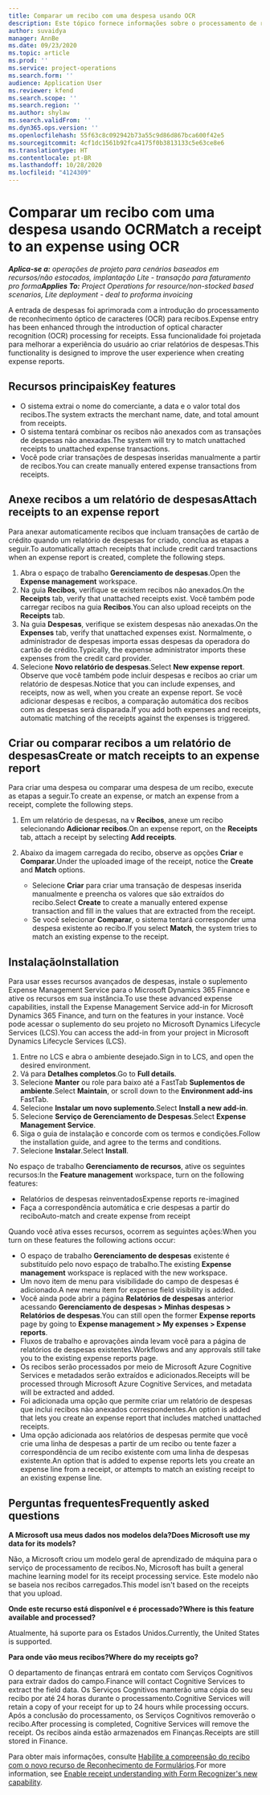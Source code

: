 ```yaml
---
title: Comparar um recibo com uma despesa usando OCR
description: Este tópico fornece informações sobre o processamento de reconhecimento óptico de caracteres (OCR) para recibos.
author: suvaidya
manager: AnnBe
ms.date: 09/23/2020
ms.topic: article
ms.prod: ''
ms.service: project-operations
ms.search.form: ''
audience: Application User
ms.reviewer: kfend
ms.search.scope: ''
ms.search.region: ''
ms.author: shylaw
ms.search.validFrom: ''
ms.dyn365.ops.version: ''
ms.openlocfilehash: 55f63c8c092942b73a55c9d86d867bca600f42e5
ms.sourcegitcommit: 4cf1dc1561b92fca4175f0b3813133c5e63ce8e6
ms.translationtype: HT
ms.contentlocale: pt-BR
ms.lasthandoff: 10/28/2020
ms.locfileid: "4124309"
---
```

# <a name="match-a-receipt-to-an-expense-using-ocr"></a><span data-ttu-id="ef8dd-103">Comparar um recibo com uma despesa usando OCR</span><span class="sxs-lookup"><span data-stu-id="ef8dd-103">Match a receipt to an expense using OCR</span></span>

<span data-ttu-id="ef8dd-104">_**Aplica-se a:** operações de projeto para cenários baseados em recursos/não estocados, implantação Lite - transação para faturamento pro forma_</span><span class="sxs-lookup"><span data-stu-id="ef8dd-104">_**Applies To:** Project Operations for resource/non-stocked based scenarios, Lite deployment - deal to proforma invoicing_</span></span>

<span data-ttu-id="ef8dd-105">A entrada de despesas foi aprimorada com a introdução do processamento de reconhecimento óptico de caracteres (OCR) para recibos.</span><span class="sxs-lookup"><span data-stu-id="ef8dd-105">Expense entry has been enhanced through the introduction of optical character recognition (OCR) processing for receipts.</span></span> <span data-ttu-id="ef8dd-106">Essa funcionalidade foi projetada para melhorar a experiência do usuário ao criar relatórios de despesas.</span><span class="sxs-lookup"><span data-stu-id="ef8dd-106">This functionality is designed to improve the user experience when creating expense reports.</span></span>

## <a name="key-features"></a><span data-ttu-id="ef8dd-107">Recursos principais</span><span class="sxs-lookup"><span data-stu-id="ef8dd-107">Key features</span></span>

- <span data-ttu-id="ef8dd-108">O sistema extrai o nome do comerciante, a data e o valor total dos recibos.</span><span class="sxs-lookup"><span data-stu-id="ef8dd-108">The system extracts the merchant name, date, and total amount from receipts.</span></span>
- <span data-ttu-id="ef8dd-109">O sistema tentará combinar os recibos não anexados com as transações de despesas não anexadas.</span><span class="sxs-lookup"><span data-stu-id="ef8dd-109">The system will try to match unattached receipts to unattached expense transactions.</span></span>
- <span data-ttu-id="ef8dd-110">Você pode criar transações de despesas inseridas manualmente a partir de recibos.</span><span class="sxs-lookup"><span data-stu-id="ef8dd-110">You can create manually entered expense transactions from receipts.</span></span>

## <a name="attach-receipts-to-an-expense-report"></a><span data-ttu-id="ef8dd-111">Anexe recibos a um relatório de despesas</span><span class="sxs-lookup"><span data-stu-id="ef8dd-111">Attach receipts to an expense report</span></span>

<span data-ttu-id="ef8dd-112">Para anexar automaticamente recibos que incluam transações de cartão de crédito quando um relatório de despesas for criado, conclua as etapas a seguir.</span><span class="sxs-lookup"><span data-stu-id="ef8dd-112">To automatically attach receipts that include credit card transactions when an expense report is created, complete the following steps.</span></span>

  1. <span data-ttu-id="ef8dd-113">Abra o espaço de trabalho **Gerenciamento de despesas**.</span><span class="sxs-lookup"><span data-stu-id="ef8dd-113">Open the **Expense management** workspace.</span></span>
  2. <span data-ttu-id="ef8dd-114">Na guia **Recibos**, verifique se existem recibos não anexados.</span><span class="sxs-lookup"><span data-stu-id="ef8dd-114">On the **Receipts** tab, verify that unattached receipts exist.</span></span> <span data-ttu-id="ef8dd-115">Você também pode carregar recibos na guia **Recibos**.</span><span class="sxs-lookup"><span data-stu-id="ef8dd-115">You can also upload receipts on the **Receipts** tab.</span></span>
  3. <span data-ttu-id="ef8dd-116">Na guia **Despesas**, verifique se existem despesas não anexadas.</span><span class="sxs-lookup"><span data-stu-id="ef8dd-116">On the **Expenses** tab, verify that unattached expenses exist.</span></span> <span data-ttu-id="ef8dd-117">Normalmente, o administrador de despesas importa essas despesas da operadora do cartão de crédito.</span><span class="sxs-lookup"><span data-stu-id="ef8dd-117">Typically, the expense administrator imports these expenses from the credit card provider.</span></span>
  4. <span data-ttu-id="ef8dd-118">Selecione **Novo relatório de despesas**.</span><span class="sxs-lookup"><span data-stu-id="ef8dd-118">Select **New expense report**.</span></span> <span data-ttu-id="ef8dd-119">Observe que você também pode incluir despesas e recibos ao criar um relatório de despesas.</span><span class="sxs-lookup"><span data-stu-id="ef8dd-119">Notice that you can include expenses, and receipts, now as well, when you create an expense report.</span></span> <span data-ttu-id="ef8dd-120">Se você adicionar despesas e recibos, a comparação automática dos recibos com as despesas será disparada.</span><span class="sxs-lookup"><span data-stu-id="ef8dd-120">If you add both expenses and receipts, automatic matching of the receipts against the expenses is triggered.</span></span>

## <a name="create-or-match-receipts-to-an-expense-report"></a><span data-ttu-id="ef8dd-121">Criar ou comparar recibos a um relatório de despesas</span><span class="sxs-lookup"><span data-stu-id="ef8dd-121">Create or match receipts to an expense report</span></span>
<span data-ttu-id="ef8dd-122">Para criar uma despesa ou comparar uma despesa de um recibo, execute as etapas a seguir.</span><span class="sxs-lookup"><span data-stu-id="ef8dd-122">To create an expense, or match an expense from a receipt, complete the following steps.</span></span>

  1. <span data-ttu-id="ef8dd-123">Em um relatório de despesas, na v **Recibos**, anexe um recibo selecionando **Adicionar recibos**.</span><span class="sxs-lookup"><span data-stu-id="ef8dd-123">On an expense report, on the **Receipts** tab, attach a receipt by selecting **Add receipts**.</span></span>
  2. <span data-ttu-id="ef8dd-124">Abaixo da imagem carregada do recibo, observe as opções **Criar** e **Comparar**.</span><span class="sxs-lookup"><span data-stu-id="ef8dd-124">Under the uploaded image of the receipt, notice the **Create** and **Match** options.</span></span>

      - <span data-ttu-id="ef8dd-125">Selecione **Criar** para criar uma transação de despesas inserida manualmente e preencha os valores que são extraídos do recibo.</span><span class="sxs-lookup"><span data-stu-id="ef8dd-125">Select **Create** to create a manually entered expense transaction and fill in the values that are extracted from the receipt.</span></span>
      - <span data-ttu-id="ef8dd-126">Se você selecionar **Comparar**, o sistema tentará corresponder uma despesa existente ao recibo.</span><span class="sxs-lookup"><span data-stu-id="ef8dd-126">If you select **Match**, the system tries to match an existing expense to the receipt.</span></span>

## <a name="installation"></a><span data-ttu-id="ef8dd-127">Instalação</span><span class="sxs-lookup"><span data-stu-id="ef8dd-127">Installation</span></span>

<span data-ttu-id="ef8dd-128">Para usar esses recursos avançados de despesas, instale o suplemento Expense Management Service para o Microsoft Dynamics 365 Finance e ative os recursos em sua instância.</span><span class="sxs-lookup"><span data-stu-id="ef8dd-128">To use these advanced expense capabilities, install the Expense Management Service add-in for Microsoft Dynamics 365 Finance, and turn on the features in your instance.</span></span> <span data-ttu-id="ef8dd-129">Você pode acessar o suplemento do seu projeto no Microsoft Dynamics Lifecycle Services (LCS).</span><span class="sxs-lookup"><span data-stu-id="ef8dd-129">You can access the add-in from your project in Microsoft Dynamics Lifecycle Services (LCS).</span></span>

1. <span data-ttu-id="ef8dd-130">Entre no LCS e abra o ambiente desejado.</span><span class="sxs-lookup"><span data-stu-id="ef8dd-130">Sign in to LCS, and open the desired environment.</span></span>
2. <span data-ttu-id="ef8dd-131">Vá para **Detalhes completos**.</span><span class="sxs-lookup"><span data-stu-id="ef8dd-131">Go to **Full details**.</span></span>
3. <span data-ttu-id="ef8dd-132">Selecione **Manter** ou role para baixo até a FastTab **Suplementos de ambiente**.</span><span class="sxs-lookup"><span data-stu-id="ef8dd-132">Select **Maintain**, or scroll down to the **Environment add-ins** FastTab.</span></span>
4. <span data-ttu-id="ef8dd-133">Selecione **Instalar um novo suplemento**.</span><span class="sxs-lookup"><span data-stu-id="ef8dd-133">Select **Install a new add-in**.</span></span>
5. <span data-ttu-id="ef8dd-134">Selecione **Serviço de Gerenciamento de Despesas**.</span><span class="sxs-lookup"><span data-stu-id="ef8dd-134">Select **Expense Management Service**.</span></span>
6. <span data-ttu-id="ef8dd-135">Siga o guia de instalação e concorde com os termos e condições.</span><span class="sxs-lookup"><span data-stu-id="ef8dd-135">Follow the installation guide, and agree to the terms and conditions.</span></span>
7. <span data-ttu-id="ef8dd-136">Selecione **Instalar**.</span><span class="sxs-lookup"><span data-stu-id="ef8dd-136">Select **Install**.</span></span>

<span data-ttu-id="ef8dd-137">No espaço de trabalho **Gerenciamento de recursos**, ative os seguintes recursos:</span><span class="sxs-lookup"><span data-stu-id="ef8dd-137">In the **Feature management** workspace, turn on the following features:</span></span>

- <span data-ttu-id="ef8dd-138">Relatórios de despesas reinventados</span><span class="sxs-lookup"><span data-stu-id="ef8dd-138">Expense reports re-imagined</span></span>
- <span data-ttu-id="ef8dd-139">Faça a correspondência automática e crie despesas a partir do recibo</span><span class="sxs-lookup"><span data-stu-id="ef8dd-139">Auto-match and create expense from receipt</span></span>

<span data-ttu-id="ef8dd-140">Quando você ativa esses recursos, ocorrem as seguintes ações:</span><span class="sxs-lookup"><span data-stu-id="ef8dd-140">When you turn on these features the following actions occur:</span></span>

- <span data-ttu-id="ef8dd-141">O espaço de trabalho **Gerenciamento de despesas** existente é substituído pelo novo espaço de trabalho.</span><span class="sxs-lookup"><span data-stu-id="ef8dd-141">The existing **Expense management** workspace is replaced with the new workspace.</span></span>
- <span data-ttu-id="ef8dd-142">Um novo item de menu para visibilidade do campo de despesas é adicionado.</span><span class="sxs-lookup"><span data-stu-id="ef8dd-142">A new menu item for expense field visibility is added.</span></span>
- <span data-ttu-id="ef8dd-143">Você ainda pode abrir a página **Relatórios de despesas** anterior acessando **Gerenciamento de despesas > Minhas despesas > Relatórios de despesas**.</span><span class="sxs-lookup"><span data-stu-id="ef8dd-143">You can still open the former **Expense reports** page by going to **Expense management > My expenses > Expense reports**.</span></span>
- <span data-ttu-id="ef8dd-144">Fluxos de trabalho e aprovações ainda levam você para a página de relatórios de despesas existentes.</span><span class="sxs-lookup"><span data-stu-id="ef8dd-144">Workflows and any approvals still take you to the existing expense reports page.</span></span>
- <span data-ttu-id="ef8dd-145">Os recibos serão processados por meio de Microsoft Azure Cognitive Services e metadados serão extraídos e adicionados.</span><span class="sxs-lookup"><span data-stu-id="ef8dd-145">Receipts will be processed through Microsoft Azure Cognitive Services, and metadata will be extracted and added.</span></span>
- <span data-ttu-id="ef8dd-146">Foi adicionada uma opção que permite criar um relatório de despesas que inclui recibos não anexados correspondentes.</span><span class="sxs-lookup"><span data-stu-id="ef8dd-146">An option is added that lets you create an expense report that includes matched unattached receipts.</span></span>
- <span data-ttu-id="ef8dd-147">Uma opção adicionada aos relatórios de despesas permite que você crie uma linha de despesas a partir de um recibo ou tente fazer a correspondência de um recibo existente com uma linha de despesas existente.</span><span class="sxs-lookup"><span data-stu-id="ef8dd-147">An option that is added to expense reports lets you create an expense line from a receipt, or attempts to match an existing receipt to an existing expense line.</span></span>

## <a name="frequently-asked-questions"></a><span data-ttu-id="ef8dd-148">Perguntas frequentes</span><span class="sxs-lookup"><span data-stu-id="ef8dd-148">Frequently asked questions</span></span>

<span data-ttu-id="ef8dd-149">**A Microsoft usa meus dados nos modelos dela?**</span><span class="sxs-lookup"><span data-stu-id="ef8dd-149">**Does Microsoft use my data for its models?**</span></span>

<span data-ttu-id="ef8dd-150">Não, a Microsoft criou um modelo geral de aprendizado de máquina para o serviço de processamento de recibos.</span><span class="sxs-lookup"><span data-stu-id="ef8dd-150">No, Microsoft has built a general machine learning model for its receipt processing service.</span></span> <span data-ttu-id="ef8dd-151">Este modelo não se baseia nos recibos carregados.</span><span class="sxs-lookup"><span data-stu-id="ef8dd-151">This model isn't based on the receipts that you upload.</span></span>

<span data-ttu-id="ef8dd-152">**Onde este recurso está disponível e é processado?**</span><span class="sxs-lookup"><span data-stu-id="ef8dd-152">**Where is this feature available and processed?**</span></span>

<span data-ttu-id="ef8dd-153">Atualmente, há suporte para os Estados Unidos.</span><span class="sxs-lookup"><span data-stu-id="ef8dd-153">Currently, the United States is supported.</span></span>

<span data-ttu-id="ef8dd-154">**Para onde vão meus recibos?**</span><span class="sxs-lookup"><span data-stu-id="ef8dd-154">**Where do my receipts go?**</span></span>

<span data-ttu-id="ef8dd-155">O departamento de finanças entrará em contato com Serviços Cognitivos para extrair dados do campo.</span><span class="sxs-lookup"><span data-stu-id="ef8dd-155">Finance will contact Cognitive Services to extract the field data.</span></span> <span data-ttu-id="ef8dd-156">Os Serviços Cognitivos manterão uma cópia do seu recibo por até 24 horas durante o processamento.</span><span class="sxs-lookup"><span data-stu-id="ef8dd-156">Cognitive Services will retain a copy of your receipt for up to 24 hours while processing occurs.</span></span> <span data-ttu-id="ef8dd-157">Após a conclusão do processamento, os Serviços Cognitivos removerão o recibo.</span><span class="sxs-lookup"><span data-stu-id="ef8dd-157">After processing is completed, Cognitive Services will remove the receipt.</span></span> <span data-ttu-id="ef8dd-158">Os recibos ainda estão armazenados em Finanças.</span><span class="sxs-lookup"><span data-stu-id="ef8dd-158">Receipts are still stored in Finance.</span></span>

<span data-ttu-id="ef8dd-159">Para obter mais informações, consulte [Habilite a compreensão do recibo com o novo recurso de Reconhecimento de Formulários](https://azure.microsoft.com/blog/enable-receipt-understanding-with-form-recognizer-s-new-capability/).</span><span class="sxs-lookup"><span data-stu-id="ef8dd-159">For more information, see [Enable receipt understanding with Form Recognizer's new capability](https://azure.microsoft.com/blog/enable-receipt-understanding-with-form-recognizer-s-new-capability/).</span></span>
